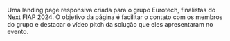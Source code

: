 Uma landing page responsiva criada para o grupo Eurotech, finalistas do Next FIAP 2024. 
O objetivo da página é facilitar o contato com os membros do grupo e destacar o vídeo pitch da solução que eles apresentaram no evento.
